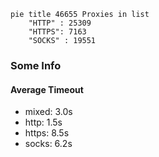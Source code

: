 
```mermaid
pie title 46655 Proxies in list
    "HTTP" : 25309
    "HTTPS": 7163
    "SOCKS" : 19551
```

### Some Info
#### Average Timeout

- mixed: 3.0s
- http: 1.5s
- https: 8.5s
- socks: 6.2s
